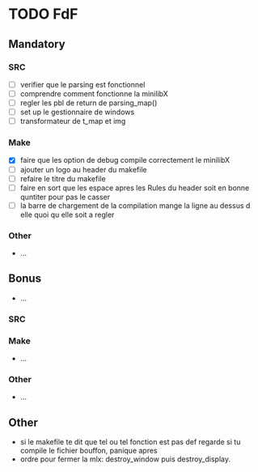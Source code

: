 # TODO FdF

## Mandatory

### SRC
 - [ ] verifier que le parsing est fonctionnel
 - [ ] comprendre comment fonctionne la minilibX
 - [ ] regler les pbl de return de parsing_map()
 - [ ] set up le gestionnaire de windows
 - [ ] transformateur de t_map et img

### Make
 - [X] faire que les option de debug compile correctement le minilibX
 - [ ] ajouter un logo au header du makefile
 - [ ] refaire le titre du makefile
 - [ ] faire en sort que les espace apres les Rules du header soit en bonne quntiter pour pas le casser
 - [ ] la barre de chargement de la compilation mange la ligne au dessus d elle quoi qu elle soit a regler

### Other
 - ...

## Bonus
 - ...

### SRC

### Make
 - ...

### Other
 - ...

## Other
 - si le makefile te dit que tel ou tel fonction est pas def regarde si tu compile le fichier bouffon, panique apres
 - ordre pour fermer la mlx: destroy_window puis destroy_display.
